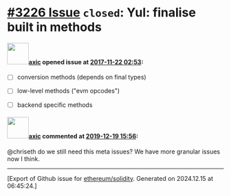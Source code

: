 # [\#3226 Issue](https://github.com/ethereum/solidity/issues/3226) `closed`: Yul: finalise built in methods

#### <img src="https://avatars.githubusercontent.com/u/20340?v=4" width="50">[axic](https://github.com/axic) opened issue at [2017-11-22 02:53](https://github.com/ethereum/solidity/issues/3226):

- [ ] conversion methods (depends on final types)
- [ ] low-level methods ("evm opcodes")
- [ ] backend specific methods


#### <img src="https://avatars.githubusercontent.com/u/20340?v=4" width="50">[axic](https://github.com/axic) commented at [2019-12-19 15:56](https://github.com/ethereum/solidity/issues/3226#issuecomment-567548742):

@chriseth do we still need this meta issues? We have more granular issues now I think.


-------------------------------------------------------------------------------



[Export of Github issue for [ethereum/solidity](https://github.com/ethereum/solidity). Generated on 2024.12.15 at 06:45:24.]
